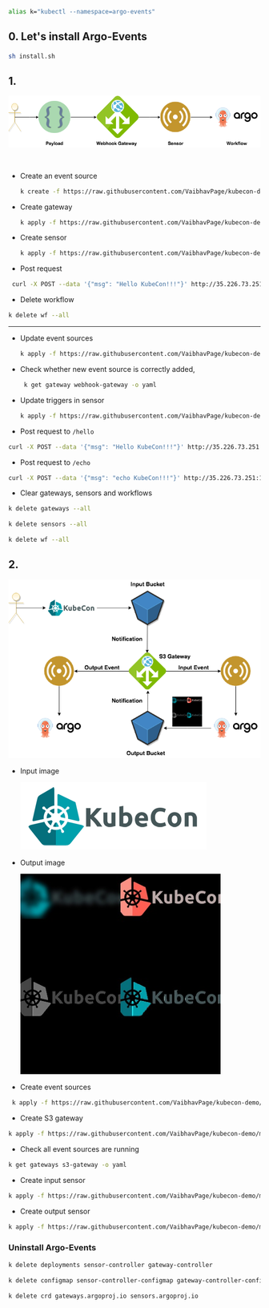 ```bash
alias k="kubectl --namespace=argo-events"
```

## 0. Let's install Argo-Events
```bash
sh install.sh
```

## 1. 

![](webhook-demo.png)

<br/>

- Create an event source
    ```bash
    k create -f https://raw.githubusercontent.com/VaibhavPage/kubecon-demo/master/demo1/gateway/webhook-gateway.yaml
    ```
 
- Create gateway
    ```bash
    k apply -f https://raw.githubusercontent.com/VaibhavPage/kubecon-demo/master/demo1/gateway/webhook-gateway-configmap.yaml
    ```

- Create sensor
    ```bash
    k apply -f https://raw.githubusercontent.com/VaibhavPage/kubecon-demo/master/demo1/sensor/webhook-sensor.yaml
    ```
    
 - Post request
 ```bash
  curl -X POST --data '{"msg": "Hello KubeCon!!!"}' http://35.226.73.251:12000/hello
 ```   
 
 - Delete workflow
  ```bash
  k delete wf --all
  ```   

 ---
  
 - Update event sources
    ```bash
    k apply -f https://raw.githubusercontent.com/VaibhavPage/kubecon-demo/master/demo1/gateway/webhook-gateway-configmap-updated.yaml
    ```

 - Check whether new event source is correctly added,
   ```bash
    k get gateway webhook-gateway -o yaml
    ``` 

 - Update triggers in sensor
    ```bash
    k apply -f https://raw.githubusercontent.com/VaibhavPage/kubecon-demo/master/demo1/sensor/webhook-sensor-updated.yaml
    ```
    
 - Post request to `/hello`
 ```bash
 curl -X POST --data '{"msg": "Hello KubeCon!!!"}' http://35.226.73.251:12000/hello
 ```
 
 - Post request to `/echo`
 ```bash
 curl -X POST --data '{"msg": "echo KubeCon!!!"}' http://35.226.73.251:12000/echo
 ```
 
 - Clear gateways, sensors and workflows
 ```bash
 k delete gateways --all
 ```
 ```bash
 k delete sensors --all
 ```
 ```bash
 k delete wf --all
 ```

## 2.

 ![](S3-demo.png)

 - Input image
 
    ![](kubelogo-wide.png)
 
 - Output image
 
    ![](output.jpg)
  
 - Create event sources
 ```bash
  k apply -f https://raw.githubusercontent.com/VaibhavPage/kubecon-demo/master/demo2/gateway/s3-gateway-configmap.yaml
 ```
 
 - Create S3 gateway
 ```bash
 k apply -f https://raw.githubusercontent.com/VaibhavPage/kubecon-demo/master/demo2/gateway/s3-gateway.yaml
 ```
 
 - Check all event sources are running 
 ```bash
 k get gateways s3-gateway -o yaml
 ```
 
 - Create input sensor
 ```bash
 k apply -f https://raw.githubusercontent.com/VaibhavPage/kubecon-demo/master/demo2/sensor/s3-input-sensor.yaml
 ```
 
 - Create output sensor
 ```bash
 k apply -f https://raw.githubusercontent.com/VaibhavPage/kubecon-demo/master/demo2/sensor/s3-output-sensor.yaml
 ```

### Uninstall Argo-Events

```bash
k delete deployments sensor-controller gateway-controller
```

```bash
k delete configmap sensor-controller-configmap gateway-controller-configmap
```

```bash
k delete crd gateways.argoproj.io sensors.argoproj.io
```
